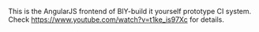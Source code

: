 This is the AngularJS frontend of BIY-build it yourself prototype CI system. 
Check https://www.youtube.com/watch?v=t1ke_is97Xc for details.
